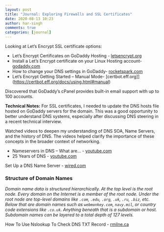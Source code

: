 ```yaml
---
layout: post
title: "Journal: Exploring Firewalls and SSL Certificates"
date: 2020-08-13 10:23
author: har-singh
comments: true
categories: [journal]
---
```


Looking at Let’s Encrypt SSL certificate options:

  - Let’s Encrypt Certificates on GoDaddy Hosting - [letsencrypt.org](https://letsencrypt.org/docs/godaddy/)
  - Install a Let’s Encrypt certificate on your Linux Hosting account- [godaddy.com](https://uk.godaddy.com/help/install-a-lets-encrypt-certificate-on-your-linux-hosting-account-28023)
  - How to change your DNS settings in GoDaddy- [rocketspark.com](https://support.rocketspark.com/hc/en-us/articles/115010277387-How-to-change-your-DNS-settings-in-GoDaddy)
  - Let’s Encrypt Getting Started – Manual Mode- [certbot.eff.org]](https://certbot.eff.org/docs/using.html#manual)

Discovered that GoDaddy’s cPanel provides built-in email support with up to 100 accounts.

**Technical Notes:**
For SSL certificates, I needed to update the DNS hosts file hosted on GoDaddy servers for the domain. This was a good opportunity to better understand DNS systems, especially after discussing DNS steering in a recent technical interview.

Watched videos to deepen my understanding of DNS SOA, Name Servers, and the history of DNS. The videos helped clarify the importance of these concepts in the broader context of networking.

- Nameservers in DNS – What are… - [youtube.com](https://www.youtube.com/watch?v=KY7I18OCMwY)
- 25 Years of DNS - [youtube.com](https://www.youtube.com/watch?v=Rw96pH_Kdxo)

Set Up a DNS Name Server - [wired.com](https://www.wired.com/2010/02/set_up_a_dns_name_server/)

### Structure of Domain Names

*Domain name data is structured hierarchically. At the top level is the root node. Every domain on the Internet is a member of the root node. Under the root node are top-level domains like `.com`, `.edu`, `.org`, `.uk`, `.ru`, `.biz`, etc. Below that are domain names such as `webmonkey.com`, `navy.mil`, or country code extensions like `.co.uk`. Anything beneath that is a subdomain or host. Subdomain names can be layered to a total depth of 127 levels.*

How To Use Nslookup To Check DNS TXT Record - [rmilne.ca](https://blog.rmilne.ca/2015/09/11/how-to-use-nslookup-to-check-dns-txt-record/)
